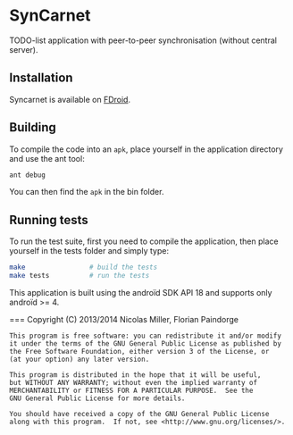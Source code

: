 SynCarnet
===========
TODO-list application with peer-to-peer synchronisation (without central server).

Installation
------------

Syncarnet is available on [FDroid](https://f-droid.org/).

Building
--------

To compile the code into an ``apk``, place yourself in the application directory and use the ant tool:
```bash
ant debug
```
You can then find the ``apk`` in the bin folder.

Running tests
-------------
To run the test suite, first you need to compile the application, then place yourself in the tests folder and simply type:
```bash
make                # build the tests
make tests          # run the tests
```

This application is built using the androïd SDK API 18 and supports only androïd >= 4.

===
Copyright (C) 2013/2014 Nicolas Miller, Florian Paindorge

    This program is free software: you can redistribute it and/or modify
    it under the terms of the GNU General Public License as published by
    the Free Software Foundation, either version 3 of the License, or
    (at your option) any later version.

    This program is distributed in the hope that it will be useful,
    but WITHOUT ANY WARRANTY; without even the implied warranty of
    MERCHANTABILITY or FITNESS FOR A PARTICULAR PURPOSE.  See the
    GNU General Public License for more details.

    You should have received a copy of the GNU General Public License
    along with this program.  If not, see <http://www.gnu.org/licenses/>.

